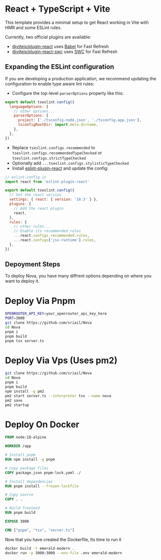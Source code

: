 # React + TypeScript + Vite

This template provides a minimal setup to get React working in Vite with HMR and some ESLint rules.

Currently, two official plugins are available:

- [@vitejs/plugin-react](https://github.com/vitejs/vite-plugin-react/blob/main/packages/plugin-react/README.md) uses [Babel](https://babeljs.io/) for Fast Refresh
- [@vitejs/plugin-react-swc](https://github.com/vitejs/vite-plugin-react-swc) uses [SWC](https://swc.rs/) for Fast Refresh

## Expanding the ESLint configuration

If you are developing a production application, we recommend updating the configuration to enable type aware lint rules:

- Configure the top-level `parserOptions` property like this:

```js
export default tseslint.config({
  languageOptions: {
    // other options...
    parserOptions: {
      project: ['./tsconfig.node.json', './tsconfig.app.json'],
      tsconfigRootDir: import.meta.dirname,
    },
  },
})
```

- Replace `tseslint.configs.recommended` to `tseslint.configs.recommendedTypeChecked` or `tseslint.configs.strictTypeChecked`
- Optionally add `...tseslint.configs.stylisticTypeChecked`
- Install [eslint-plugin-react](https://github.com/jsx-eslint/eslint-plugin-react) and update the config:

```js
// eslint.config.js
import react from 'eslint-plugin-react'

export default tseslint.config({
  // Set the react version
  settings: { react: { version: '18.3' } },
  plugins: {
    // Add the react plugin
    react,
  },
  rules: {
    // other rules...
    // Enable its recommended rules
    ...react.configs.recommended.rules,
    ...react.configs['jsx-runtime'].rules,
  },
})
```

## Depoyment Steps
To deploy Nova, you have many diffrent options depending on where you want to deploy it.

# Deploy Via Pnpm

```bash
OPENROUTER_API_KEY=your_openrouter_api_key_here
PORT=3000
git clone https://github.com/sriail/Nova
cd Nova
pnpm i
pnpm build
pnpm tsx server.ts
```

# Deploy Via Vps (Uses pm2)

```bash
git clone https://github.com/sriail/Nova
cd Nova
pnpm i
pnpm build
npm install -g pm2
pm2 start server.ts --interpreter tsx --name nova
pm2 save
pm2 startup
```
# Deploy On Docker

```Dockerfile
FROM node:18-alpine

WORKDIR /app

# Install pnpm
RUN npm install -g pnpm

# Copy package files
COPY package.json pnpm-lock.yaml ./

# Install dependencies
RUN pnpm install --frozen-lockfile

# Copy source
COPY . .

# Build frontend
RUN pnpm build

EXPOSE 3000

CMD ["pnpm", "tsx", "server.ts"]
```
Now that you have created the Dockerfile, Its time to run it

```Bash
docker build -t emerald-modern .
docker run -p 3000:3000 --env-file .env emerald-modern
```
